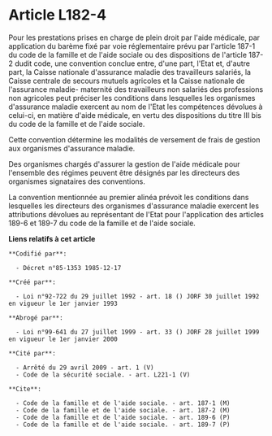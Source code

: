 # Article L182-4

Pour les prestations prises en charge de plein droit par l'aide médicale, par application du barème fixé par voie
réglementaire prévu par l'article 187-1 du code de la famille et de l'aide sociale ou des dispositions de l'article 187-2
dudit code, une convention conclue entre, d'une part, l'Etat et, d'autre part, la Caisse nationale d'assurance maladie des
travailleurs salariés, la Caisse centrale de secours mutuels agricoles et la Caisse nationale de l'assurance maladie-
maternité des travailleurs non salariés des professions non agricoles peut préciser les conditions dans lesquelles les
organismes d'assurance maladie exercent au nom de l'Etat les compétences dévolues à celui-ci, en matière d'aide médicale, en
vertu des dispositions du titre III bis du code de la famille et de l'aide sociale.

Cette convention détermine les modalités de versement de frais de gestion aux organismes d'assurance maladie.

Des organismes chargés d'assurer la gestion de l'aide médicale pour l'ensemble des régimes peuvent être désignés par les
directeurs des organismes signataires des conventions.

La convention mentionnée au premier alinéa prévoit les conditions dans lesquelles les directeurs des organismes d'assurance
maladie exercent les attributions dévolues au représentant de l'Etat pour l'application des articles 189-6 et 189-7 du code
de la famille et de l'aide sociale.

**Liens relatifs à cet article**

	**Codifié par**:

	  - Décret n°85-1353 1985-12-17

	**Créé par**:

	  - Loi n°92-722 du 29 juillet 1992 - art. 18 () JORF 30 juillet 1992 en vigueur le 1er janvier 1993

	**Abrogé par**:

	  - Loi n°99-641 du 27 juillet 1999 - art. 33 () JORF 28 juillet 1999 en vigueur le 1er janvier 2000

	**Cité par**:

	  - Arrêté du 29 avril 2009 - art. 1 (V)
	  - Code de la sécurité sociale. - art. L221-1 (V)

	**Cite**:

	  - Code de la famille et de l'aide sociale. - art. 187-1 (M)
	  - Code de la famille et de l'aide sociale. - art. 187-2 (M)
	  - Code de la famille et de l'aide sociale. - art. 189-6 (P)
	  - Code de la famille et de l'aide sociale. - art. 189-7 (P)

